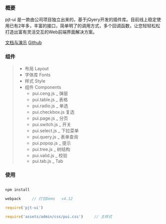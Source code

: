 

### 概要
pjt-ui 是一款由公司项目独立出来的，基于jQyery开发的插件库。目前线上稳定使用已有2年多，丰富的接口，简单明了的调用方式，多个回调函数，让您轻轻松松打造出富有灵活交互的Web前端界面解决方案。

[文档与演示](https://www.benbenla.com/pui) 
[Github](https://github.com/sison/pui) 

### 组件
> - 布局 Layout
> - 字体库 Fonts
> - 样式 Style
> - 组件 Components
>	* pui.ceng.js _ 弹层
>	* pui.table.js _ 表格 
>	* pui.radio.js _ 单选 
>	* pui.checkbox.js 复选 
>	* pui.page.js _ 分页 
>	* pui.switch.js _ 开关 
>	* pui.select.js _ 下拉菜单 
>	* pui.query.js _ 表单查询 
>	* pui.popop.js _ 提示 
>	* pui.tree.js _ 树结构 
>	* pui.valid.js _ 校验 
>	* pui.tab.js _ Tab 

### 使用

``` javascript

npm install

webpack     // 打包Demo   v4.12

require('pjt-ui')

require('assets/admin/css/pui.css')     // 主样式


```

